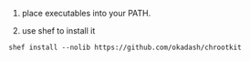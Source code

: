 1. place executables into your PATH.

2. use shef to install it

```
shef install --nolib https://github.com/okadash/chrootkit
```
